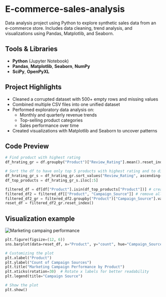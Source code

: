 # E-commerce-sales-analysis
Data analysis project using Python to explore synthetic sales data from an e-commerce store. Includes data cleaning, trend analysis, and visualizations using Pandas, Matplotlib, and Seaborn.

## Tools & Libraries
- **Python** (Jupyter Notebook)
- **Pandas**, **Matplotlib**, **Seaborn**, **NumPy**
- **SciPy**, **OpenPyXL**

## Project Highlights

- Cleaned a corrupted dataset with 500+ empty rows and missing values
- Combined multiple CSV files into one unified dataset
- Performed exploratory data analysis on:
  - Monthly and quarterly revenue trends
  - Top-selling product categories
  - Sales performance over time
- Created visualizations with Matplotlib and Seaborn to uncover patterns

## Code Preview
```python
# Find product with highest rating
df_hrating_gr = df.groupby("Product")["Review_Rating"].mean().reset_index()

# Sort the df to have only top 5 products with highest rating and to dispaly Campaign source in descending order
df_hrating_gr_s = df_hrating_gr.sort_values("Review_Rating", ascending=False)
df_top_products = df_hrating_gr_s.iloc[:5]

filtered_df = df[df["Product"].isin(df_top_products["Product"])] # create a copy of main df with data only related to top products
filtered_df2 = filtered_df[["Product", "Campaign_Source"]] # remove all other columns beside product and camaign source
filtered_df2_gr = filtered_df2.groupby("Product")["Campaign_Source"].value_counts() # count campaing sources
reset_df = filtered_df2_gr.reset_index()
```
## Visualization example
![Marketing campaing performance](Images/marketing_campaing_performance.png)
```python
plt.figure(figsize=(12, 6))
sns.barplot(data=reset_df, x="Product", y="count", hue="Campaign_Source")

# Customizing the plot
plt.xlabel("Product")
plt.ylabel("Count of Campaign Sources")
plt.title("Marketing Campaign Performance by Product")
plt.xticks(rotation=30)  # Rotate x labels for better readability
plt.legend(title="Campaign Source")

# Show the plot
plt.show()
```
